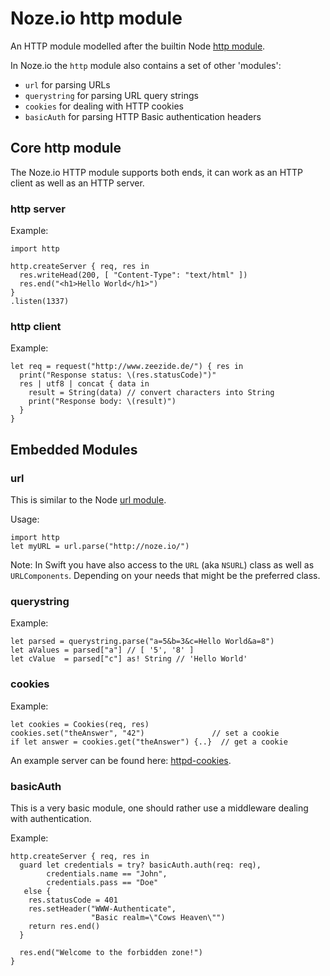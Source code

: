 # Noze.io http module

An HTTP module modelled after the builtin Node
[http module](https://nodejs.org/dist/latest-v7.x/docs/api/http.html).

In Noze.io the `http` module also contains a set of other 'modules':

- `url`         for parsing URLs
- `querystring` for parsing URL query strings
- `cookies`     for dealing with HTTP cookies
- `basicAuth`   for parsing HTTP Basic authentication headers

## Core http module

The Noze.io HTTP module supports both ends, it can work as an HTTP client as
well as an HTTP server.

### http server

Example:

    import http

    http.createServer { req, res in 
      res.writeHead(200, [ "Content-Type": "text/html" ])
      res.end("<h1>Hello World</h1>")
    }
    .listen(1337)

### http client

Example:

    let req = request("http://www.zeezide.de/") { res in
      print("Response status: \(res.statusCode)")"
      res | utf8 | concat { data in
        result = String(data) // convert characters into String
        print("Response body: \(result)")
      }
    }

## Embedded Modules

### url

This is similar to the Node
[url module](https://nodejs.org/dist/latest-v7.x/docs/api/url.html).

Usage:

    import http
    let myURL = url.parse("http://noze.io/")

Note: In Swift you have also access to the `URL` (aka `NSURL`) class as well as
      `URLComponents`. Depending on your needs that might be the preferred
      class.

### querystring

Example:

    let parsed = querystring.parse("a=5&b=3&c=Hello World&a=8")
    let aValues = parsed["a"] // [ '5', '8' ]
    let cValue  = parsed["c"] as! String // 'Hello World'

### cookies

Example:

    let cookies = Cookies(req, res)
    cookies.set("theAnswer", "42")               // set a cookie
    if let answer = cookies.get("theAnswer") {..}  // get a cookie

An example server can be found here: 
[httpd-cookies](https://github.com/NozeIO/Noze.io/blob/master/Samples/httpd-cookies/main.swift).

### basicAuth

This is a very basic module, one should rather use a middleware dealing with
authentication.

Example:

    http.createServer { req, res in
      guard let credentials = try? basicAuth.auth(req: req),
            credentials.name == "John", 
            credentials.pass == "Doe"
       else {
        res.statusCode = 401
        res.setHeader("WWW-Authenticate", 
                      "Basic realm=\"Cows Heaven\"")
        return res.end()
      }

      res.end("Welcome to the forbidden zone!")
    }

